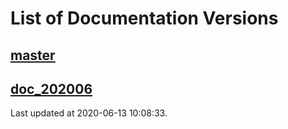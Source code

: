 # List of Documentation Versions
## [master](master/)
## [doc_202006](doc_202006/)
Last updated at 2020-06-13 10:08:33.
